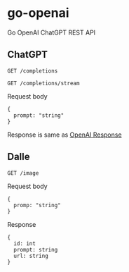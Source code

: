 # go-openai

Go OpenAI ChatGPT REST API

## ChatGPT

`GET /completions`

`GET /completions/stream`

Request body

```
{
  prompt: "string"
}
```

Response is same as [OpenAI Response](https://platform.openai.com/docs/api-reference/making-requests)

## Dalle

`GET /image`

Request body

```
{
  promp: "string"
}
```

Response

```
{
  id: int
  prompt: string
  url: string
}
```
